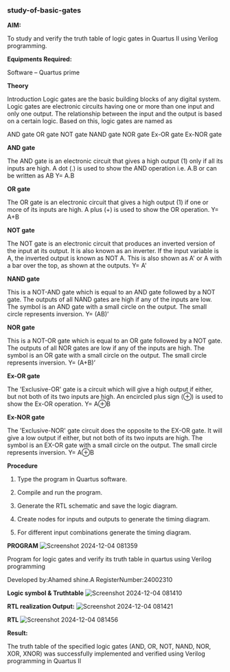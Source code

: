 ### study-of-basic-gates

**AIM:** 

To study and verify the truth table of logic gates in Quartus II using Verilog programming.

**Equipments Required:**

Software – Quartus prime 

**Theory**

Introduction Logic gates are the basic building blocks of any digital system. Logic gates are electronic circuits having one or more than one input and only one output. The relationship between the input and the output is based on a certain logic. Based on this, logic gates are named as

AND gate OR gate NOT gate NAND gate NOR gate Ex-OR gate Ex-NOR gate

**AND gate**

The AND gate is an electronic circuit that gives a high output (1) only if all its inputs are high. A dot (.) is used to show the AND operation i.e. A.B or can be written as AB
Y= A.B

**OR gate** 

The OR gate is an electronic circuit that gives a high output (1) if one or more of its inputs are high. A plus (+) is used to show the OR operation.
Y= A+B

**NOT gate**

The NOT gate is an electronic circuit that produces an inverted version of the input at its output. It is also known as an inverter. If the input variable is A, the inverted output is known as NOT A. This is also shown as A' or A with a bar over the top, as shown at the outputs.
Y= A'

**NAND gate**

This is a NOT-AND gate which is equal to an AND gate followed by a NOT gate. The outputs of all NAND gates are high if any of the inputs are low. The symbol is an AND gate with a small circle on the output. The small circle represents inversion.
Y= (AB)’

**NOR gate**

This is a NOT-OR gate which is equal to an OR gate followed by a NOT gate. The outputs of all NOR gates are low if any of the inputs are high. The symbol is an OR gate with a small circle on the output. The small circle represents inversion.
Y= (A+B)’

**Ex-OR gate**

The 'Exclusive-OR' gate is a circuit which will give a high output if either, but not both of its two inputs are high. An encircled plus sign (⊕) is used to show the Ex-OR operation.
Y= A⊕B

**Ex-NOR gate**

The 'Exclusive-NOR' gate circuit does the opposite to the EX-OR gate. It will give a low output if either, but not both of its two inputs are high. The symbol is an EX-OR gate with a small circle on the output. The small circle represents inversion.
Y= A⊕B

**Procedure** 

1.	Type the program in Quartus software.

2.	Compile and run the program.

3.	Generate the RTL schematic and save the logic diagram.

4.	Create nodes for inputs and outputs to generate the timing diagram.

5.	For different input combinations generate the timing diagram.


**PROGRAM**
![Screenshot 2024-12-04 081359](https://github.com/user-attachments/assets/ee24b0f4-cc13-4e26-9cdd-8ca174df2b1e)

Program for logic gates and verify its truth table in quartus using Verilog programming

 Developed by:Ahamed shine.A
 RegisterNumber:24002310
 
**Logic symbol & Truthtable**
![Screenshot 2024-12-04 081410](https://github.com/user-attachments/assets/2e3c3cef-6844-47da-a06e-2129232cafe4)

**RTL realization Output:** 
![Screenshot 2024-12-04 081421](https://github.com/user-attachments/assets/5fbf532c-f5d4-42d3-b466-1d96c2f7bbf6)

**RTL**
![Screenshot 2024-12-04 081456](https://github.com/user-attachments/assets/dfb3d132-c514-4ced-8817-866d61600e6f)

**Result:**

The truth table of the specified logic gates (AND, OR, NOT, NAND, NOR, XOR, XNOR)
 was successfully implemented and verified using Verilog programming in Quartus II

